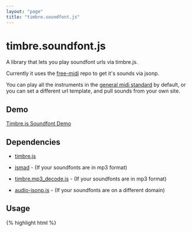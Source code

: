 ```yaml
---
layout: "page"
title: "timbre.soundfont.js"
---
```

# timbre.soundfont.js

A library that lets you play soundfont urls via timbre.js.

Currently it uses the [free-midi](https://code.google.com/p/free-midi/)
repo to get it's sounds via jsonp.

You can play all the instruments in the
[general midi standard](http://en.wikipedia.org/wiki/General_MIDI#Program_change_events) by
default, or you can set a different url template, and pull sounds from your own site.


## Demo

[Timbre.js Soundfont Demo](http://projects.skratchdot.com/timbre.soundfont.js/)


## Dependencies

- [timbre.js](https://github.com/mohayonao/timbre.js/)

- [jsmad](https://github.com/audiocogs/jsmad/) - (If your soundfonts are in mp3 format)

- [timbre.mp3_decode.js](https://github.com/skratchdot/timbre.mp3_decode.js/) - (If your soundfonts are in mp3 format)

- [audio-jsonp.js](http://mohayonao.github.io/timbre.js/src/extras/audio-jsonp.js) - (If your soundfonts are on a different domain)


## Usage

{% highlight html %}
	<script src="jsmad.js"></script>
	<script src="timbre.js"></script>
	<script src="timbre.mp3_decode.js"></script>
	<script src="timbre.soundfont.js"></script>
	<script>
		// play note 64
		timbre.soundfont.play(64);

		// set instrument and play again
		timbre.soundfont.setInstrument(5);
		timbre.soundfont.play(64);

		// only play if this note has already been cached
		timbre.soundfont.play(70, false);
	</script>
{% endhighlight %}

